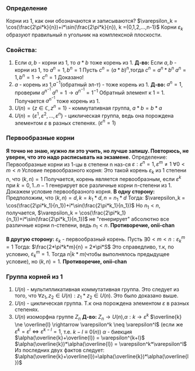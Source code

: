 ### **Определение**
Корни из 1, как они обозначаются и записываются?
$\varepsilon_k = \cos(\frac{2\pi*k}{n})+i*\sin(\frac{2\pi*k}{n}), k ={0,1,2,...,n-1}$
Корни $\varepsilon_k$ образуют правильный n угольник на комплексной плоскости.
### **Свойства:**
1)  Если $a,b$ - корни из 1, то $a*b$ тоже корень из 1.
**Д-во:**
Если $a,b$ - корни из 1, то $a^n=1,b^n=1$
Пусть $c^n = (a*b)^n$,тогда $c^n = a^n*b^n$
$a^n=1,b^n=1 \rightarrow c^n=1$
Доказано!
2) $a$ - корень из 1,$a^{-1}$(обратный эл-т) - тоже корень из 1.
**Д-во:**
$a^n=1$, проверим $a^{n^{-1}}$
$a^n=1 \rightarrow a^{n^{-1}}= 1^{-1}$
Обратный элемент к 1 = 1.
Получается $a^{n^{-1}}$ тоже корень из 1.
3) $U(n) = \{z \in \mathbb{C},z^n=1 \}$ - коммутативная группа, $a*b=b*a$
4) $U(n) = \{\varepsilon^1,\varepsilon^2,...,\varepsilon^{n}\}$ - циклическая группа, ведь она порождена элементом $\varepsilon$ в разных степенях. ($\varepsilon^{n}=1$)
### **Первообразные корни**
**Я точно не знаю, нужно ли это учить, но лучше запишу. Повторюсь, не уверен, что это надо расписывать на экзамене.**
Определение: Первообразные корни из 1-цы в степени n наз-ся $\varepsilon:\varepsilon^n=1, \varepsilon^m\neq 1\ \forall 0<m<n$
Условие первообразного корня: Это такой корень $\varepsilon_{k}$ из 1 степени n, что $(k,n)=1$
Получается, корень является первообразным, если  $\varepsilon^k$ при $k=0,1..n-1$ генерирует все различные корни n-степени из 1.
Докажем условие первообразного корня.
**В одну сторону:**
Предположим, что $(k,n)=d,k=k_1*d,n=n_1*d$
Тогда:
$\varepsilon_k = \cos(\frac{2\pi*k_1}{n_1})+i*\sin(\frac{2\pi*k_1}{n_1})$
Но $n_1<n$, получается, $\varepsilon_k = \cos(\frac{2\pi*k_1}{n_1})+i*\sin(\frac{2\pi*k_1}{n_1})$ не "генерирует" абсолютно все различные корни n-степени, ведь $n_1<n$.
**Противоречие, onii-chan**

**В другую сторону:**
$\varepsilon_{k}$ - первообразный корень. Пусть $\exists 0<m<n:\varepsilon^m_k=1$
Тогда: $\frac{2*\pi*k*m}{n} = 2*\pi*S$
Это справедливо, т.к, по условию, $\varepsilon^m_k=1$. Тогда $n|k*m$(чтобы выполнялось предыдущее условие), но $(k,n)=1$. 
**Противоречие, onii-chan**
### Группа корней из 1
1) $U(n)$ - мультипликативная коммутативная группа. Это следует из того, что $\forall z_1,z_2 \in U(n): z_1*z_2 \in U(n)$. Это было доказано выше.
2) $U(n)$ - циклическая группа. Т.к она порождена элементом $\varepsilon$ в разных степенях.
3) $U(n)$ изоморфна группе $Z_n$
**Д-во:**
$Z_n \rightarrow U(n)$,$\alpha:k \rightarrow \varepsilon^k$
$\overline{k} \ne \overline{l} \rightarrow \varepsilon^k \neq \varepsilon^l$ (если же $\varepsilon^k = \varepsilon^l \Leftrightarrow \varepsilon^{k-l}=1$, т.е. $k -l \equiv 0 (n)$)
$\alpha$ - биекция
$\alpha(\overline{k}+\overline{l}) = \varepsilon^{k+l}$
$\alpha(\overline{k})*\alpha(\overline{l}) = \varepsilon^k*\varepsilon^l$
Из последних двух фактов следует:
$\alpha(\overline{k}+\overline{l})=\alpha(\overline{k})*\alpha(\overline{l})$